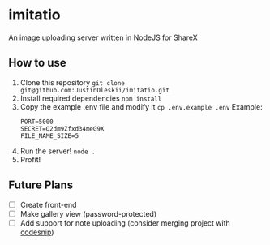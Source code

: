 # imitatio
An image uploading server written in NodeJS for ShareX

## How to use
1. Clone this repository
     `git clone git@github.com:JustinOleskii/imitatio.git`
2. Install required dependencies
`npm install`
3. Copy the example .env file and modify it
`cp .env.example .env`
Example:
	```
	PORT=5000
	SECRET=Q2dm9Zfxd34meG9X
	FILE_NAME_SIZE=5
	```
4. Run the server!
`node .`
5. Profit!

## Future Plans
 - [ ] Create front-end
 - [ ] Make gallery view (password-protected)
 - [ ] Add support for note uploading (consider merging project with [codesnip](https://github.com/JustinOleskii/codesnip))